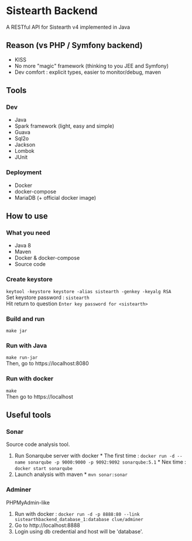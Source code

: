 Sistearth Backend
=================

A RESTful API for Sistearth v4 implemented in Java

Reason (vs PHP / Symfony backend)
---------------------------------

* KISS
* No more "magic" framework (thinking to you JEE and Symfony)
* Dev comfort : explicit types, easier to monitor/debug, maven 
 
Tools
-----

### Dev

* Java
* Spark framework (light, easy and simple)
* Guava
* Sql2o
* Jackson
* Lombok
* JUnit

### Deployment

* Docker
* docker-compose
* MariaDB (+ official docker image)

How to use
----------

### What you need

* Java 8
* Maven
* Docker & docker-compose
* Source code

### Create keystore

``keytool -keystore keystore -alias sistearth -genkey -keyalg RSA``  
Set keystore password : ``sistearth``  
Hit return to question ``Enter key password for <sistearth>``

### Build and run

``make jar``

### Run with Java

``make run-jar``  
Then, go to https://localhost:8080

### Run with docker
  
``make``  
Then go to https://localhost

Useful tools
------------

### Sonar

Source code analysis tool.

  1. Run Sonarqube server with docker
    * The first time : ``docker run -d --name sonarqube -p 9000:9000 -p 9092:9092 sonarqube:5.1``
    * Nex time : ``docker start sonarqube``
  2. Launch analysis with maven
    * ``mvn sonar:sonar``
  
### Adminer

PHPMyAdmin-like

  1. Run with docker : ``docker run -d -p 8888:80 --link sistearthbackend_database_1:database clue/adminer``  
  2. Go to http://localhost:8888
  3. Login using db credential and host will be 'database'.